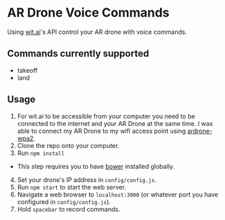 # AR Drone Voice Commands

Using [wit.ai](wit.ai)'s API control your AR drone with voice commands.

## Commands currently supported

- takeoff
- land

## Usage

1. For wit.ai to be accessible from your computer you need to be connected to the internet and your AR Drone at the same time.  I was able to connect my AR Drone to my wifi access point using [ardrone-wpa2](https://github.com/daraosn/ardrone-wpa2).
2. Clone the repo onto your computer.
3. Run `npm install`
  - This step requires you to have [bower](https://github.com/bower/bower) installed globally.
4. Set your drone's IP address in `config/config.js`.
5. Run `npm start` to start the web server.
4. Navigate a web browser to `localhost:3000` (or whatever port you have configured in `config/config.js`).
5. Hold `spacebar` to record commands.
